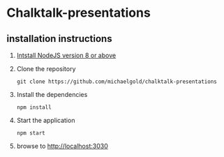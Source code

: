 # Chalktalk-presentations

## installation instructions

1. [Intstall NodeJS version 8 or above](https://nodejs.org/en/)

2. Clone the repository

    `git clone https://github.com/michaelgold/chalktalk-presentations`

3. Install the dependencies

    `npm install`

4. Start the application

    `npm start`

5. browse to [http://localhost:3030](http://localhost:3030)

